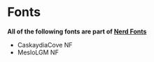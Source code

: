 # Fonts
__All of the following fonts are part of [Nerd Fonts](https://github.com/ryanoasis/nerd-fonts/)__
* CaskaydiaCove NF
* MesloLGM NF
